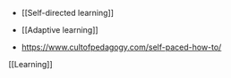  - [[Self-directed learning]]
  - [[Adaptive learning]]

  - https://www.cultofpedagogy.com/self-paced-how-to/

[[Learning]]